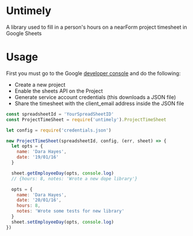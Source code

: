 # Untimely
A library used to fill in a person's hours on a nearForm project timesheet in Google Sheets

# Usage
First you must go to the Google [developer console](https://console.developers.google.com) and do the following:
- Create a new project
- Enable the sheets API on the Project
- Generate service account credentials (this downloads a JSON file)
- Share the timesheet with the client_email address inside the JSON file

```js
const spreadsheetId = 'YourSpreadSheetID'
const ProjectTimeSheet = require('untimely').ProjectTimeSheet

let config = require('credentials.json')

new ProjectTimeSheet(spreadsheetId, config, (err, sheet) => {
  let opts = {
    name: 'Dara Hayes',
    date: '19/01/16'
  }

  sheet.getEmployeeDay(opts, console.log)
  // {hours: 8, notes: 'Wrote a new dope library'}

  opts = {
    name: 'Dara Hayes',
    date: '20/01/16',
    hours: 8,
    notes: 'Wrote some tests for new library'
  }
  sheet.setEmployeeDay(opts, console.log)
})
```

